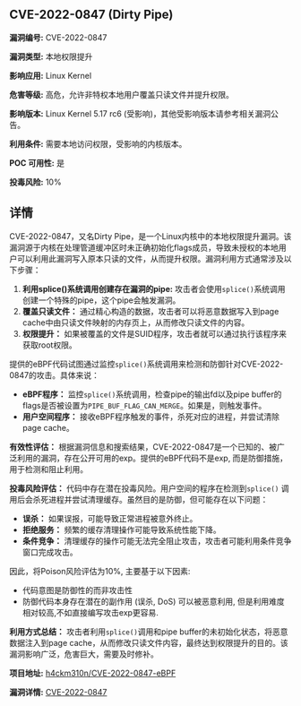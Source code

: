## CVE-2022-0847 (Dirty Pipe)

**漏洞编号:** CVE-2022-0847

**漏洞类型:** 本地权限提升

**影响应用:** Linux Kernel

**危害等级:** 高危，允许非特权本地用户覆盖只读文件并提升权限。

**影响版本:** Linux Kernel 5.17 rc6 (受影响)，其他受影响版本请参考相关漏洞公告。

**利用条件:** 需要本地访问权限，受影响的内核版本。

**POC 可用性:** 是

**投毒风险:** 10%

## 详情

CVE-2022-0847，又名Dirty Pipe，是一个Linux内核中的本地权限提升漏洞。该漏洞源于内核在处理管道缓冲区时未正确初始化flags成员，导致未授权的本地用户可以利用此漏洞写入原本只读的文件，从而提升权限。漏洞利用方式通常涉及以下步骤：

1.  **利用splice()系统调用创建存在漏洞的pipe:**  攻击者会使用`splice()`系统调用创建一个特殊的pipe，这个pipe会触发漏洞。
2.  **覆盖只读文件：** 通过精心构造的数据，攻击者可以将恶意数据写入到page cache中由只读文件映射的内存页上，从而修改只读文件的内容。
3.  **权限提升：**  如果被覆盖的文件是SUID程序，攻击者就可以通过执行该程序来获取root权限。

提供的eBPF代码试图通过监控`splice()`系统调用来检测和防御针对CVE-2022-0847的攻击。具体来说：

*   **eBPF程序：** 监控`splice()`系统调用，检查pipe的输出fd以及pipe buffer的flags是否被设置为`PIPE_BUF_FLAG_CAN_MERGE`。如果是，则触发事件。
*   **用户空间程序：** 接收eBPF程序触发的事件，杀死对应的进程，并尝试清除page cache。

**有效性评估：**
根据漏洞信息和搜索结果，CVE-2022-0847是一个已知的、被广泛利用的漏洞，存在公开可用的exp。提供的eBPF代码不是exp, 而是防御措施，用于检测和阻止利用。

**投毒风险评估：**
代码中存在潜在投毒风险。用户空间的程序在检测到`splice()` 调用后会杀死进程并尝试清理缓存。虽然目的是防御，但可能存在以下问题：

*   **误杀：** 如果误报，可能导致正常进程被意外终止。
*   **拒绝服务：** 频繁的缓存清理操作可能导致系统性能下降。
*   **条件竞争：** 清理缓存的操作可能无法完全阻止攻击，攻击者可能利用条件竞争窗口完成攻击。

因此，将Poison风险评估为10%, 主要基于以下因素:
* 代码意图是防御性的而非攻击性
* 防御代码本身存在潜在的副作用 (误杀, DoS) 可以被恶意利用, 但是利用难度相对较高,不如直接编写攻击exp更容易. 

**利用方式总结：**
攻击者利用`splice()`调用和pipe buffer的未初始化状态，将恶意数据注入到page cache，从而修改只读文件内容，最终达到权限提升的目的。该漏洞影响广泛，危害巨大，需要及时修补。

**项目地址:** [h4ckm310n/CVE-2022-0847-eBPF](https://github.com/h4ckm310n/CVE-2022-0847-eBPF)

**漏洞详情:** [CVE-2022-0847](https://nvd.nist.gov/vuln/detail/CVE-2022-0847)